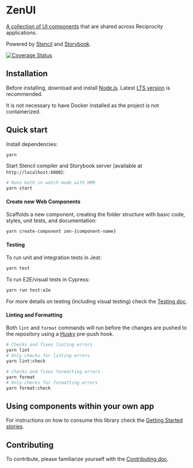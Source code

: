 # ZenUI

[A collection of UI components](https://zen-ui.zengrc.com/) that are shared across Reciprocity applications.

Powered by [Stencil](https://stenciljs.com/) and [Storybook](https://storybook.js.org/).

[![Coverage Status](https://coveralls.io/repos/github/reciprocity/zen-ui/badge.svg?branch=main)](https://coveralls.io/github/reciprocity/zen-ui?branch=main)

## Installation

Before installing, download and install [Node.js](https://nodejs.org/en/). Latest [LTS version](https://nodejs.org/en/about/releases/) is recommended.

It is not necessary to have Docker installed as the project is not containerized.

## Quick start

Install dependencies:
```bash
yarn
```

Start Stencil compiler and Storybook server (available at `http://localhost:6006`):
```bash
# Runs both in watch mode with HMR
yarn start
```

#### Create new Web Components

Scaffolds a new component, creating the folder structure with basic code, styles, unit tests, and documentation:
```bash
yarn create-component zen-{component-name}
```

#### Testing

To run unit and integration tests in Jest:
```bash
yarn test
```

To run E2E/visual tests in Cypress:
```bash
yarn run test:e2e
```

For more details on testing (including visual testing) check the [Testing doc](./docs/testing.md).

#### Linting and Formatting
Both `lint` and `format` commands will run before the changes are pushed to the repository using a [Husky](https://github.com/typicode/husky) pre-push hook.

```bash
# Checks and fixes linting errors
yarn lint
# Only checks for linting errors
yarn lint:check
```

```bash
# Checks and fixes formatting errors
yarn format
# Only checks for formatting errors
yarn format:check
```

## Using components within your own app

For instructions on how to consume this library check the [Getting Started stories](src/stories/getting_started.stories.mdx).

## Contributing

To contribute, please familiarize yourself with the [Contributing doc](./docs/contributing.md).
